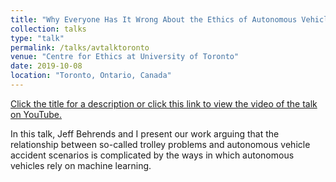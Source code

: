 ```yaml
---
title: "Why Everyone Has It Wrong About the Ethics of Autonomous Vehicles"
collection: talks
type: "talk"
permalink: /talks/avtalktoronto
venue: "Centre for Ethics at University of Toronto"
date: 2019-10-08
location: "Toronto, Ontario, Canada"
---
```


[Click the title for a description or click this link to view the video of the talk on YouTube.](https://www.youtube.com/watch?v=ouoxLrPL-XA)

In this talk, Jeff Behrends and I present our work arguing that the relationship between so-called trolley problems and autonomous vehicle accident scenarios is complicated by the ways in which autonomous vehicles rely on machine learning.

